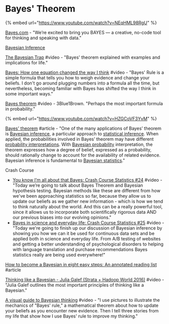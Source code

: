 # Bayes' Theorem

{% embed url="https://www.youtube.com/watch?v=NEqHML98RgU" %}

[Bayes.com](https://bayes.com/) - "We’re excited to bring you BAYES — a creative, no-code tool for thinking and speaking with data."

[Bayesian Inference](https://seeing-theory.brown.edu/bayesian-inference/index.html)

[The Bayesian Trap](https://www.youtube.com/watch?v=R13BD8qKeTg&feature=youtu.be) \#video - "Bayes' theorem explained with examples and implications for life."

[Bayes: How one equation changed the way I think](https://www.youtube.com/watch?v=za7RqnT7CM0) \#video - "Bayes' Rule is a simple formula that tells you how to weigh evidence and change your beliefs. I don't go around plugging numbers into a formula all the time, but nevertheless, becoming familiar with Bayes has shifted the way I think in some important ways."

[Bayes theorem](https://www.youtube.com/watch?v=HZGCoVF3YvM) \#video - 3Blue1Brown. "Perhaps the most important formula in probability."

{% embed url="https://www.youtube.com/watch?v=HZGCoVF3YvM" %}

[Bayes' theorem](https://en.wikipedia.org/wiki/Bayes%27_theorem) \#article - "One of the many applications of Bayes’ theorem is [Bayesian inference](https://en.wikipedia.org/wiki/Bayesian_inference), a particular approach to [statistical inference](https://en.wikipedia.org/wiki/Statistical_inference). When applied, the probabilities involved in Bayes’ theorem may have different [probability interpretations](https://en.wikipedia.org/wiki/Probability_interpretation). With [Bayesian probability](https://en.wikipedia.org/wiki/Bayesian_probability) interpretation, the theorem expresses how a degree of belief, expressed as a probability, should rationally change to account for the availability of related evidence. Bayesian inference is fundamental to [Bayesian statistics](https://en.wikipedia.org/wiki/Bayesian_statistics)."

Crash Course

* [You know I’m all about that Bayes: Crash Course Statistics \#24](https://www.youtube.com/watch?v=9TDjifpGj-k&feature=youtu.be) \#video - "Today we’re going to talk about Bayes Theorem and Bayesian hypothesis testing. Bayesian methods like these are different from how we've been approaching statistics so far, because they allow us to update our beliefs as we gather new information - which is how we tend to think naturally about the world. And this can be a really powerful tool, since it allows us to incorporate both scientifically rigorous data AND our previous biases into our evolving opinions."
* [Bayes in science and everyday life: Crash Course Statistics \#25](https://www.youtube.com/watch?v=51bLRF02b4w&list=PL8dPuuaLjXtNM_Y-bUAhblSAdWRnmBUcr&index=26) \#video - "Today we're going to finish up our discussion of Bayesian inference by showing you how we can it be used for continuous data sets and be applied both in science and everyday life. From A/B testing of websites and getting a better understanding of psychological disorders to helping with language translation and purchase recommendations Bayes statistics really are being used everywhere!"

[How to become a Bayesian in eight easy steps: An annotated reading list](https://link.springer.com/article/10.3758/s13423-017-1317-5) \#article

[Thinking like a Bayesian - Julia Galef \(Strata + Hadoop World 2016\)](https://www.youtube.com/watch?v=kpdBOUnynps) \#video - "Julia Galef outlines the most important principles of thinking like a Bayesian." 

[A visual guide to Bayesian thinking](https://www.youtube.com/watch?v=BrK7X_XlGB8) \#video - "I use pictures to illustrate the mechanics of "Bayes' rule," a mathematical theorem about how to update your beliefs as you encounter new evidence. Then I tell three stories from my life that show how I use Bayes' rule to improve my thinking."

